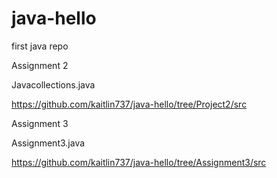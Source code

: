 # java-hello
first java repo


Assignment 2

Javacollections.java

https://github.com/kaitlin737/java-hello/tree/Project2/src

Assignment 3

Assignment3.java

https://github.com/kaitlin737/java-hello/tree/Assignment3/src
